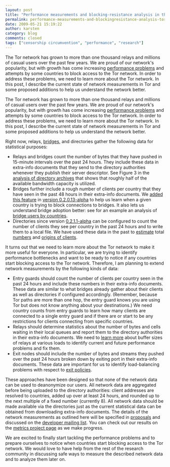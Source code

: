 ```yaml
---
layout: post
title: "Performance measurements and blocking-resistance analysis in the Tor network"
permalink: performance-measurements-and-blockingresistance-analysis-tor-network
date: 2009-05-21 15:19:22
author: karsten
category: blog
comments: closed
tags: ["censorship circumvention", "performance", "research"]
---
```


The Tor network has grown to more than one thousand relays and millions of casual users over the past few years. We are proud of our network's popularity, but with growth has come increasing [performance problems](https://blog.torproject.org/blog/why-tor-is-slow) and attempts by some countries to block access to the Tor network. In order to address these problems, we need to learn more about the Tor network. In this post, I describe the current state of network measurements in Tor and some proposed additions to help us understand the network better.

<!-- more -->

The Tor network has grown to more than one thousand relays and millions of casual users over the past few years. We are proud of our network's popularity, but with growth has come increasing [performance problems](https://blog.torproject.org/blog/why-tor-is-slow) and attempts by some countries to block access to the Tor network. In order to address these problems, we need to learn more about the Tor network. In this post, I describe the current state of network measurements in Tor and some proposed additions to help us understand the network better.

Right now, relays, [bridges](https://www.torproject.org/bridges), and directories gather the following data for statistical purposes:

-   Relays and bridges count the number of bytes that they have pushed in 15-minute intervals over the past 24 hours. They include these data in extra-info documents that they send to the directory authorities whenever they publish their server descriptor. See Figure 3 in the [analysis of directory archives](http://git.torproject.org/checkout/metrics/master/report/dirarch/dirarch-2009-03-31.pdf) that shows that roughly half of the available bandwidth capacity is utilized.
-   Bridges further include a rough number of clients per country that they have seen in the past 48 hours in their extra-info documents. We [added this feature](http://git.torproject.org/checkout/tor/master/doc/spec/proposals/126-geoip-reporting.txt) in [version 0.2.0.13-alpha](http://git.torproject.org/checkout/tor/master/ChangeLog) to help us learn when a given country is trying to block connections to bridges. It also lets us understand bridge adoption better: see for an example an analysis of [bridge users by countries](http://git.torproject.org/checkout/metrics/master/report/bridges/bridges-2009-04-04.pdf).
-   Directories since version [0.2.1.1-alpha](http://git.torproject.org/checkout/tor/master/ChangeLog) can be configured to count the number of clients they see per country in the past 24 hours and to write them to a local file. We have used these data in the past to [estimate](http://git.torproject.org/checkout/tor/master/doc/spec/proposals/ideas/xxx-geoip-survey-plan.txt) total [numbers](http://git.torproject.org/checkout/metrics/master/report/dirreq/directory-requests-2009-04-23.2.pdf) and [origins of clients](http://git.torproject.org/checkout/metrics/master/report/dirreq/dirreq-report-2009-04-30.pdf).

It turns out that we need to learn more about the Tor network to make it more useful for everyone. In particular, we are trying to identify performance bottlenecks and want to be ready to notice if any countries start blocking access to the Tor network. Therefore, I am planning to extend network measurements by the following kinds of data:

-   Entry guards should count the number of clients per country seen in the past 24 hours and include these numbers in their extra-info documents. These data are similar to what bridges already gather about their clients as well as directories if configured accordingly. (Remember, because Tor paths are more than one hop, the entry guard knows you are using Tor but does not know anything about your destinations.) We need country counts from entry guards to learn how many clients are connected to a single entry guard and if there are or start to be any restrictions for clients connecting from specific countries.
-   Relays should determine statistics about the number of bytes and cells waiting in their local queues and report them to the directory authorities in their extra-info documents. We need to [learn more](http://archives.seul.org/or/dev/Apr-2009/msg00007.html) about buffer sizes of relays at various loads to identify current and future performance problems and fix them.
-   Exit nodes should include the number of bytes and streams they pushed over the past 24 hours broken down by exiting port in their extra-info documents. These data are important for us to identify load-balancing problems with respect to [exit policies](https://wiki.torproject.org/noreply/TheOnionRouter/TorFAQ#RunARelayBut).

These approaches have been designed so that none of the network data can be used to deanonymize our users. All network data are aggregated before being uploaded to the directory authorities: client addresses are resolved to countries, added up over at least 24 hours, and rounded up to the next multiple of a fixed number (currently 8). All network data should be made available via the directories just as the current statistical data can be obtained from downloading extra-info documents. The details of the network measurements as outlined here will be specified in [proposals](http://git.torproject.org/checkout/tor/master/doc/spec/proposals/001-process.txt) and discussed on the [developer mailing list](http://archives.seul.org/or/dev/). You can check out our results on the [metrics project page](https://www.torproject.org/projects/metrics) as we make progress.

We are excited to finally start tackling the performance problems and to prepare ourselves to notice when countries start blocking access to the Tor network. We would love to have help from the rest of the research community in discussing safe ways to measure the described network data and to analyze them later on.

